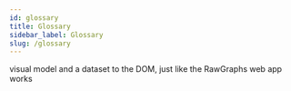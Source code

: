 ```yaml
---
id: glossary
title: Glossary
sidebar_label: Glossary
slug: /glossary
---
```



visual model and a dataset to the DOM, just like the RawGraphs web app works